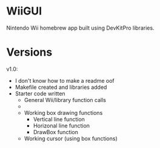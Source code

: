 # WiiGUI
Nintendo Wii homebrew app built using DevKitPro libraries.



# Versions

v1.0:
- I don't know how to make a readme oof
- Makefile created and libraries added
- Starter code written
  - General Wii/library function calls
  - 
  - Working box drawing functions
    - Vertical line function
    - Horizonal line function
    - DrawBox function
  - Working cursor (using box functions)

